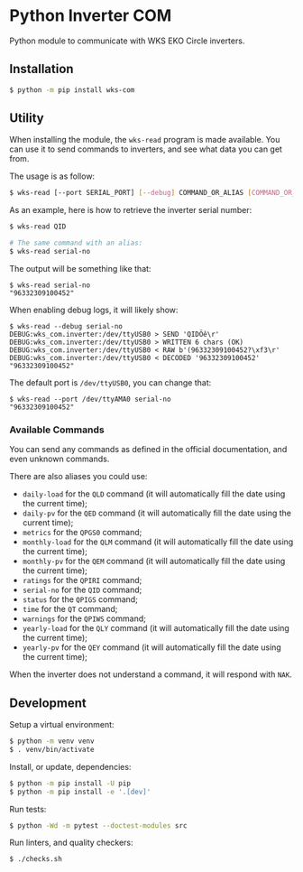 # Python Inverter COM

Python module to communicate with WKS EKO Circle inverters.

## Installation

```bash
$ python -m pip install wks-com
```

## Utility

When installing the module, the `wks-read` program is made available.
You can use it to send commands to inverters, and see what data you can get from.

The usage is as follow:

```bash
$ wks-read [--port SERIAL_PORT] [--debug] COMMAND_OR_ALIAS [COMMAND_OR_ALIAS...]
```

As an example, here is how to retrieve the inverter serial number:

```bash
$ wks-read QID

# The same command with an alias:
$ wks-read serial-no
```

The output will be something like that:

```log
$ wks-read serial-no
"96332309100452"
```

When enabling debug logs, it will likely show:

```log
$ wks-read --debug serial-no
DEBUG:wks_com.inverter:/dev/ttyUSB0 > SEND 'QIDÖê\r'
DEBUG:wks_com.inverter:/dev/ttyUSB0 > WRITTEN 6 chars (OK)
DEBUG:wks_com.inverter:/dev/ttyUSB0 < RAW b'(96332309100452?\xf3\r'
DEBUG:wks_com.inverter:/dev/ttyUSB0 < DECODED '96332309100452'
"96332309100452"
```

The default port is `/dev/ttyUSB0`, you can change that:

```log
$ wks-read --port /dev/ttyAMA0 serial-no
"96332309100452"
```

### Available Commands

You can send any commands as defined in the official documentation, and even unknown commands.

There are also aliases you could use:

- `daily-load` for the `QLD` command (it will automatically fill the date using the current time);
- `daily-pv` for the `QED` command (it will automatically fill the date using the current time);
- `metrics` for the `QPGS0` command;
- `monthly-load` for the `QLM` command (it will automatically fill the date using the current time);
- `monthly-pv` for the `QEM` command (it will automatically fill the date using the current time);
- `ratings` for the `QPIRI` command;
- `serial-no` for the `QID` command;
- `status` for the `QPIGS` command;
- `time` for the `QT` command;
- `warnings` for the `QPIWS` command;
- `yearly-load` for the `QLY` command (it will automatically fill the date using the current time);
- `yearly-pv` for the `QEY` command (it will automatically fill the date using the current time);

When the inverter does not understand a command, it will respond with `NAK`.

## Development

Setup a virtual environment:

```bash
$ python -m venv venv
$ . venv/bin/activate
```

Install, or update, dependencies:

```bash
$ python -m pip install -U pip
$ python -m pip install -e '.[dev]'
```

Run tests:

```bash
$ python -Wd -m pytest --doctest-modules src
```

Run linters, and quality checkers:

```bash
$ ./checks.sh
```
